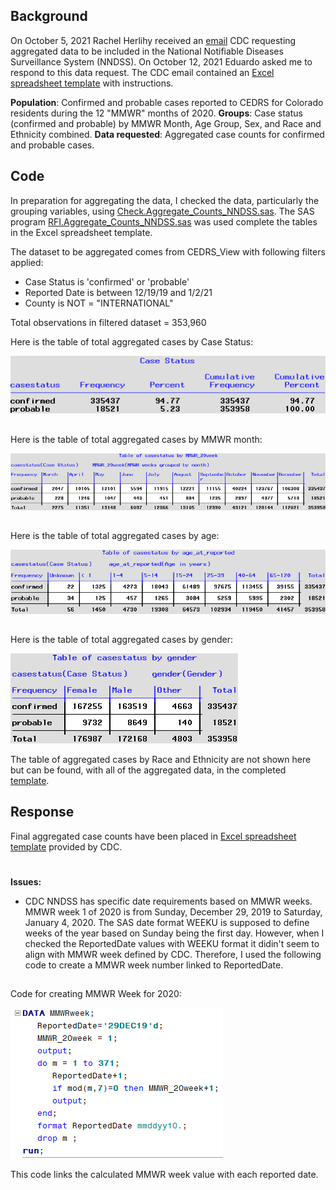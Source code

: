 ## Background 
On October 5, 2021 Rachel Herlihy received an [email](./Documents/Email_request.pdf) CDC requesting aggregated data to be included in the National Notifiable Diseases Surveillance System (NNDSS). On October 12, 2021 Eduardo asked me to respond to this data request. The CDC email contained an [Excel spreadsheet template](./Documents/Worksheet_2020_Aggregate_COVID-19_Data.xlsx) with instructions. 

**Population**:  Confirmed and probable cases reported to CEDRS for Colorado residents during the 12 "MMWR" months of 2020.  **Groups**: Case status (confirmed and probable) by MMWR Month, Age Group, Sex, and Race and Ethnicity combined.  **Data requested**: Aggregated case counts for confirmed and probable cases. 

## Code
In preparation for aggregating the data, I checked the data, particularly the grouping variables, using [Check.Aggregate_Counts_NNDSS.sas](SAS/Check.Aggregate_Counts_NNDSS.sas). The SAS program [RFI.Aggregate_Counts_NNDSS.sas](SAS/RFI.Aggregate_Counts_NNDSS.sas) was used complete the tables in the Excel spreadsheet template. 

The dataset to be aggregated comes from CEDRS_View with following filters applied:
* Case Status is 'confirmed' or 'probable'
* Reported Date is between 12/19/19 and 1/2/21
* County is NOT = "INTERNATIONAL"

Total observations in filtered dataset = 353,960

Here is the table of total aggregated cases by Case Status:

![Total Cases](./images/TotalCases2.png)
##
Here is the table of total aggregated cases by MMWR month:

![MMWR_Month](./Images/MMWRmonth2.png)
##
Here is the table of total aggregated cases by age:

![Age_Groups](.images/../Images/AgeGroup2.png)

##
Here is the table of total aggregated cases by gender:

![gendertable](Images/Genders2.png)

The table of aggregated cases by Race and Ethnicity are not shown here but can be found, with all of the aggregated data, in the completed [template](./Documents/Worksheet_2020_Aggregate_COVID-19_Data.xlsx).

## Response
Final aggregated case counts have been placed in [Excel spreadsheet template](./Documents/Worksheet_2020_Aggregate_COVID-19_Data.xlsx) provided by CDC.
#


**Issues:**
* CDC NNDSS has specific date requirements based on MMWR weeks. MMWR week 1 of 2020 is from Sunday, December 29, 2019 to Saturday, January 4, 2020. The SAS date format WEEKU is supposed to define weeks of the year based on Sunday being the first day. However, when I checked the ReportedDate values with WEEKU format it didin't seem to align with MMWR week defined by CDC. Therefore, I used the following code to create a MMWR week number linked to ReportedDate.

##
Code for creating MMWR Week for 2020:

 ![MMWR_code](./Images/Code_for_MMWR_week.png)

This code links the calculated MMWR week value with each reported date.
